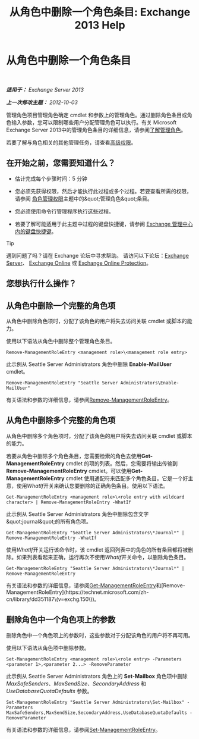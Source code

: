 ﻿---
title: '从角色中删除一个角色条目: Exchange 2013 Help'
TOCTitle: 从角色中删除一个角色条目
ms:assetid: 4736367a-750f-44d3-8a20-5149bd35e9ff
ms:mtpsurl: https://technet.microsoft.com/zh-cn/library/Dd297947(v=EXCHG.150)
ms:contentKeyID: 50490463
ms.date: 05/21/2018
mtps_version: v=EXCHG.150
ms.translationtype: MT
---

# 从角色中删除一个角色条目

 

_**适用于：** Exchange Server 2013_

_**上一次修改主题：** 2012-10-03_

管理角色项目管理角色确定 cmdlet 和参数上的管理角色。通过删除角色条目或角色输入参数，您可以限制哪些用户分配管理角色可以执行。有关 Microsoft Exchange Server 2013中的管理角色条目的详细信息，请参阅[了解管理角色](understanding-management-roles-exchange-2013-help.md)。

若要了解与角色相关的其他管理任务，请查看[高级权限](advanced-permissions-exchange-2013-help.md)。

## 在开始之前，您需要知道什么？

  - 估计完成每个步骤时间：5 分钟

  - 您必须先获得权限，然后才能执行此过程或多个过程。若要查看所需的权限，请参阅 [角色管理权限](role-management-permissions-exchange-2013-help.md)主题中的\&quot;管理角色\&quot;条目。

  - 您必须使用命令行管理程序执行这些过程。

  - 若要了解可能适用于此主题中过程的键盘快捷键，请参阅 [Exchange 管理中心内的键盘快捷键](keyboard-shortcuts-in-the-exchange-admin-center-exchange-online-protection-help.md)。

> [!tip]
> 遇到问题了吗？请在 Exchange 论坛中寻求帮助。 请访问以下论坛：<a href="https://go.microsoft.com/fwlink/p/?linkid=60612">Exchange Server</a>、 <a href="https://go.microsoft.com/fwlink/p/?linkid=267542">Exchange Online</a> 或 <a href="https://go.microsoft.com/fwlink/p/?linkid=285351">Exchange Online Protection</a>。


## 您想执行什么操作？

## 从角色中删除一个完整的角色项

从角色中删除角色项时，分配了该角色的用户将失去访问关联 cmdlet 或脚本的能力。

使用以下语法从角色中删除整个管理角色条目。

    Remove-ManagementRoleEntry <management role>\<management role entry>

此示例从 Seattle Server Administrators 角色中删除 **Enable-MailUser** cmdlet。

    Remove-ManagementRoleEntry "Seattle Server Administrators\Enable-MailUser"

有关语法和参数的详细信息，请参阅[Remove-ManagementRoleEntry](https://technet.microsoft.com/zh-cn/library/dd351187\(v=exchg.150\))。

## 从角色中删除多个完整的角色项

从角色中删除多个角色项时，分配了该角色的用户将失去访问关联 cmdlet 或脚本的能力。

若要从角色中删除多个角色条目，您需要检索的角色去使用**Get-ManagementRoleEntry** cmdlet 的项的列表。然后，您需要将输出传输到**Remove-ManagementRoleEntry** cmdlet。可以使用**Get-ManagementRoleEntry** cmdlet 使用通配符来匹配多个角色条目。它是一个好主意，使用*WhatIf*开关来确认您要删除的正确角色条目。使用以下语法。

    Get-ManagementRoleEntry <management role>\<role entry with wildcard character> | Remove-ManagementRoleEntry -WhatIf

此示例从 Seattle Server Administrators 角色中删除包含文字\&quot;journal\&quot;的所有角色项。

    Get-ManagementRoleEntry "Seattle Server Administrators\*Journal*" | Remove-ManagementRoleEntry -WhatIf

使用*WhatIf*开关运行该命令时，该 cmdlet 返回列表中的角色的所有条目都将被删除。如果列表看起来正确，运行再次不使用*WhatIf*开关命令，以删除角色条目。

    Get-ManagementRoleEntry "Seattle Server Administrators\*Journal*" | Remove-ManagementRoleEntry

有关语法和参数的详细信息，请参阅[Get-ManagementRoleEntry](https://technet.microsoft.com/zh-cn/library/dd335210\(v=exchg.150\))和[Remove-ManagementRoleEntry](https://technet.microsoft.com/zh-cn/library/dd351187\(v=exchg.150\))。

## 删除角色中一个角色项上的参数

删除角色中一个角色项上的参数时，这些参数对于分配该角色的用户将不再可用。

使用以下语法从角色项中删除参数。

    Set-ManagementRoleEntry <management role>\<role entry> -Parameters <parameter 1>,<parameter 2...> -RemoveParameter

此示例从 Seattle Server Administrators 角色上的 **Set-Mailbox** 角色项中删除 *MaxSafeSenders*、*MaxSendSize*、*SecondaryAddress* 和 *UseDatabaseQuotaDefaults* 参数。

    Set-ManagementRoleEntry "Seattle Server Administrators\Set-Mailbox" -Parameters MaxSafeSenders,MaxSendSize,SecondaryAddress,UseDatabaseQuotaDefaults -RemoveParameter

有关语法和参数的详细信息，请参阅[Set-ManagementRoleEntry](https://technet.microsoft.com/zh-cn/library/dd351162\(v=exchg.150\))。

